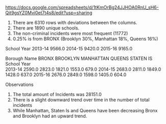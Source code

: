 https://docs.google.com/spreadsheets/d/1tKmOrBg24JJHOA0RnU_sH6-Qit9gsYZ0Mvi0et7t4s8/edit?usp=sharing

1. There are 6310 rows with deviations between the columns.
2. There are 1890 unique schools.
3. The non-criminal incidents were most frequent (11772)
4. 0.25% is from BRONX (Brooklyn 30%, Manhattan 18%, Queens 16%)



School Year
2013-14    9566.0
2014-15    9420.0
2015-16    9165.0

Borough Name   BRONX  BROOKLYN  MANHATTAN  QUEENS  STATEN IS
School Year                                                 
2013-14       2590.0    2823.0     1821.0  1553.0      679.0
2014-15       2683.0    2811.0     1849.0  1428.0      637.0
2015-16       2676.0    2849.0     1598.0  1405.0      604.0

Observations

1. The total amount of Incidents was 28151.0
2. There is a slight downward trend over time in the number of total incidents
3. While Manhattan, Staten Is and Queens have been decreasing Bronx and Brooklyn had an upward trend.
